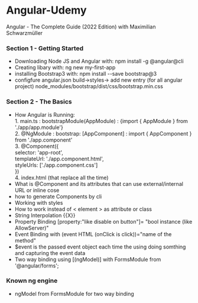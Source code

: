 # Angular-Udemy

Angular - The Complete Guide (2022 Edition) with Maximilian Schwarzmüller

<h3>Section 1 - Getting Started</h3>
<ul>
  <li>Downloading Node JS and Angular with: npm install -g @angular@cli</li>
  <li>Creating libary with: ng new my-first-app</li>
  <li>installing Bootstrap3 with: npm install --save bootstrap@3 </li>
  <li>configfure angular.json build->styles-> add new entry (for all angular project) node_modules/bootstrap/dist/css/bootstrap.min.css </li>
</ul>

<h3>Section 2 - The Basics</h3>
<ul>
<li>How Angular is Running: <br>
1. main.ts : bootstrapModule(AppModule) : {import { AppModule } from './app/app.module'} <br>
2. @NgModule : bootstrap: [AppComponent] : import { AppComponent } from './app.component' <br>
3. @Component({<br>
  selector: 'app-root',<br>
  templateUrl: './app.component.html',<br>
  styleUrls: ['./app.component.css']<br>
})<br>
4. index.html (that replace all the time)
</li>
<li>What is @Component and its attributes that can use external/internal URL or inline cose </li>
<li>how to generate Components by cli</li>
<li>Working with styles</li>
<li>How to work instead of < element > as attribute or class</li>
<li>String Interpolation {{X}}</li>
<li>Property Binding [property:"like disable on button"]= "bool instance (like AllowServer)"</li>
<li>Event Binding with (event HTML (onClick is click))="name of the method" </li>
<li>$event is the passed event object each time the using doing somthing and capturing the event data</li>
<li>Two way binding using [(ngModel)] with FormsModule from '@angular/forms';</li>
</ul>

<h3> Known ng engine </h3>
<ul>
<li>ngModel from FormsModule for two way binding</li>
</ul>
